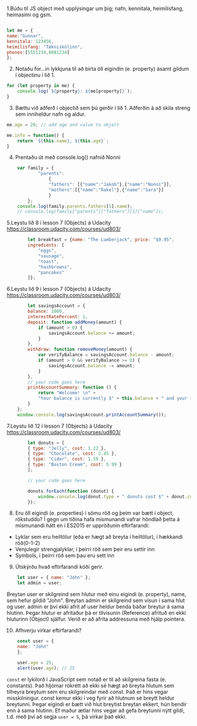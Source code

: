 
1.Búðu til JS object með upplýsingar um þig; nafn, kennitala, heimilisfang, heimasími og gsm.

```javascript

let me = {
name:"Gunnar",
kennitala: 123456,
heimilisfang: "Tækniskólinn",
phones:[5551234,8881234]
};

```

2. Notaðu for…in lykkjuna til að birta öll eigindin (e. property) ásamt gildum í objectinu í lið 1.
```javascript
for (let property in me) {
    console.log(`${property}: ${me[property]}`);
}
```
3. Bættu við aðferð í objectið sem þú gerðir í lið 1. Aðferðin á að skila streng sem inniheldur nafn og aldur.
```javascript
me.age = 20; // add age and value to object

me.info = function() {
    return `${this.name}, ${this.age}`;
}
```
4. Prentaðu út með console.log() nafnið Nonni
```javascript
	var family = {
			"parents": 
				{
				"fathers": [{"name":"Jakob"},{"name":"Nonni"}],
				"mothers":[{"name":"Rakel"},{"name":"Sara"}]
				}
		};
	console.log(family.parents.fathers[1].name);
	// console.log(family["parents"]["fathers"][1]["name"]);
```
5.Leystu lið 8 í lesson 7 (Objects) á Udacity https://classroom.udacity.com/courses/ud803/
```javascript
		let breakfast = {name: "The Lumberjack", price: "$9.95", 
	    ingredients: [
	        "eggs",
	        "sausage",
	        "toast",
	        "hashbrowns",
	        "pancakes"
	    ]};
```

6.Leystu lið 9 í lesson 7 (Objects) á Udacity https://classroom.udacity.com/courses/ud803/
```javascript
		let savingsAccount = {
	    balance: 1000,
	    interestRatePercent: 1,
	    deposit: function addMoney(amount) {
	        if (amount > 0) {
	            savingsAccount.balance += amount;
	        }
	    },
	    withdraw: function removeMoney(amount) {
	        var verifyBalance = savingsAccount.balance - amount;
	        if (amount > 0 && verifyBalance >= 0) {
	            savingsAccount.balance -= amount;
	        }
	    },
	    // your code goes here
	    printAccountSummary: function () {
	        return "Welcome! \n" +
	        "Your balance is currently $" + this.balance + " and your interest rate is " + this.interestRatePercent + "%.";
	    }
	};
	window.console.log(savingsAccount.printAccountSummary());
```

7.Leystu lið 12 í lesson 7 (Objects) á Udacity https://classroom.udacity.com/courses/ud803/
```javascript	
		let donuts = [
	    { type: "Jelly", cost: 1.22 },
	    { type: "Chocolate", cost: 2.45 },
	    { type: "Cider", cost: 1.59 },
	    { type: "Boston Cream", cost: 5.99 }
		];

		// your code goes here

		donuts.forEach(function (donut) {
		    window.console.log(donut.type + " donuts cost $" + donut.cost + " each");
		});
```
8. Eru öll eigindi (e. properties) í sömu röð og þeim var bætt í object, rökstuddu? 
Í gegn um tíðina hafa mismunandi vafrar höndlað þetta á mismunandi hátt en í ES2015 er uppröðunin eftirfarandi:

* Lyklar sem eru heiltölur (eða er hægt að breyta í heiltölur), í hækkandi röð(0-1-2)
* Venjulegir strengjalyklar, í þeirri röð sem þeir eru settir inn
* Symbols, í þeirri röð sem þau eru sett inn

9. Útskýrðu hvað eftirfarandi kóði gerir.
```javascript
	let user = { name: "John" };
	let admin = user;
```
Breytan user er skilgreind sem hlutur með einu eigindi (e. property), name, sem hefur gildið "John". Breytan admin er skilgreind sem vísun í sama hlut og user. admin er því ekki afrit af user heldur benda báðar breytur á sama hlutinn. Þegar hlutur er afritaður þá er tilvísunin (Reference) afrituð en ekki hluturinn (Object) sjálfur. Verið er að afrita addressuna með hjálp pointera.

10. Afhverju virkar eftirfarandi? 
```javascript
	const user = {
  	name: "John"
	};

	user.age = 25; 
	alert(user.age); // 25
```
`const` er lykilorð í JavaScript sem notað er til að skilgreina fasta (e. constants). Það hljómar rökrétt að ekki sé hægt að breyta hlutum sem tilheyra breytum sem eru skilgreindar með const. Það er hins vegar misskilningur. const kemur ekki í veg fyrir að hlutnum sé breytt heldur breytunni. Þegar eigindi er bætt við hlut breytist breytan ekkert, hún bendir enn á sama hlutinn. Ef maður ætlar hins vegar að gefa breytunni nýtt gildi, t.d. með því að segja `user = 5`, þá virkar það ekki.

